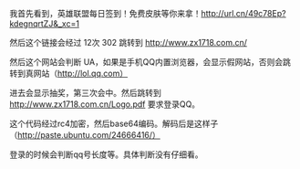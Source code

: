 我首先看到，英雄联盟每日签到！免费皮肤等你来拿！http://url.cn/49c78Ep?kdegnqrtZJ&_xc=1

然后这个链接会经过 12次 302 跳转到 http://www.zx1718.com.cn/

然后这个网站会判断 UA，如果是手机QQ内置浏览器，会显示假网站，否则会跳转到真网站（http://lol.qq.com）

进去会显示抽奖，第三次会中。然后跳转到 http://www.zx1718.com.cn/Logo.pdf 要求登录QQ。

这个代码经过rc4加密，然后base64编码。解码后是这样子（http://paste.ubuntu.com/24666416/）

登录的时候会判断qq号长度等。具体判断没有仔细看。
